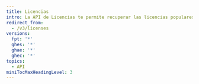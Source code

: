 ```yaml
---
title: Licencias
intro: La API de Licencias te permite recuperar las licencias populares de código abierto y la información sobre un archivo de licencia de un proyecto en particular.
redirect_from:
  - /v3/licenses
versions:
  fpt: '*'
  ghes: '*'
  ghae: '*'
  ghec: '*'
topics:
  - API
miniTocMaxHeadingLevel: 3
---
```


<!--
  Operations are automatically generated. Markdown for this page is located in data/reusables/rest-reference/licenses
-->

